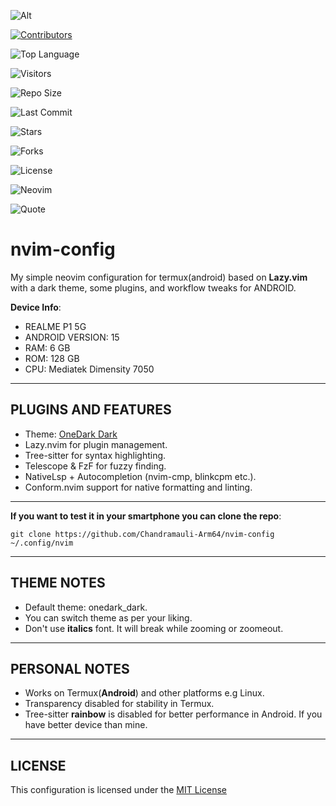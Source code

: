 ![Alt](https://repobeats.axiom.co/api/embed/9ff72f6cf7ac1734000ae26bfd8e23118b51aedb.svg "Repobeats analytics image")

[![Contributors](https://contrib.rocks/image?repo=Chandramauli-Arm64/nvim-config)](https://github.com/Chandramauli-Arm64/nvim-config/graphs/contributors)

![Top Language](https://img.shields.io/github/languages/top/Chandramauli-Arm64/nvim-config?color=1abc9c&style=for-the-badge&logo=lua)

![Visitors](https://vbr.nathanchung.dev/badge?page_id=Chandramauli-Arm64.nvim-config&logo=github&color=1abc9c&style=for-the-badge)

![Repo Size](https://img.shields.io/github/repo-size/Chandramauli-Arm64/nvim-config?color=1abc9c&style=for-the-badge&logo=github)

![Last Commit](https://img.shields.io/github/last-commit/Chandramauli-Arm64/nvim-config?color=1abc9c&style=for-the-badge&logo=git)

![Stars](https://img.shields.io/github/stars/Chandramauli-Arm64/nvim-config?color=1abc9c&style=for-the-badge&logo=github)

![Forks](https://img.shields.io/github/forks/Chandramauli-Arm64/nvim-config?color=1abc9c&style=for-the-badge&logo=github)

![License](https://img.shields.io/github/license/Chandramauli-Arm64/nvim-config?color=1abc9c&style=for-the-badge&logo=open-source-initiative)

![Neovim](https://img.shields.io/badge/Neovim-config-1abc9c?style=for-the-badge&logo=neovim&logoColor=white)

![Quote](https://quotes-github-readme.vercel.app/api?type=horizontal&theme=radical)

# nvim-config

My simple neovim configuration for termux(android) based on **Lazy.vim** with a dark theme, some plugins, and workflow tweaks for ANDROID.

**Device Info**:
- REALME P1 5G
- ANDROID VERSION: 15
- RAM: 6 GB
- ROM: 128 GB
- CPU: Mediatek Dimensity 7050

---

## PLUGINS AND FEATURES

- Theme: [OneDark Dark](https://github.com/olimorris/onedarkpro.nvim)
- Lazy.nvim for plugin management.
- Tree-sitter for syntax highlighting.
- Telescope & FzF for fuzzy finding.
- NativeLsp + Autocompletion (nvim-cmp, blinkcpm etc.).
- Conform.nvim support for native formatting and linting.

---

**If you want to test it in your smartphone you can clone the repo**:

```
git clone https://github.com/Chandramauli-Arm64/nvim-config ~/.config/nvim
```

---

## THEME NOTES

- Default theme: onedark_dark.
- You can switch theme as per your liking.
- Don't use **italics** font. It will break while zooming or zoomeout.

---

## PERSONAL NOTES

- Works on Termux(**Android**) and other platforms e.g Linux.
- Transparency disabled for stability in Termux.
- Tree-sitter **rainbow** is disabled for better performance in Android. If you have better device than mine.

---

## LICENSE

This configuration is licensed under the [MIT License](LICENSE.md)
